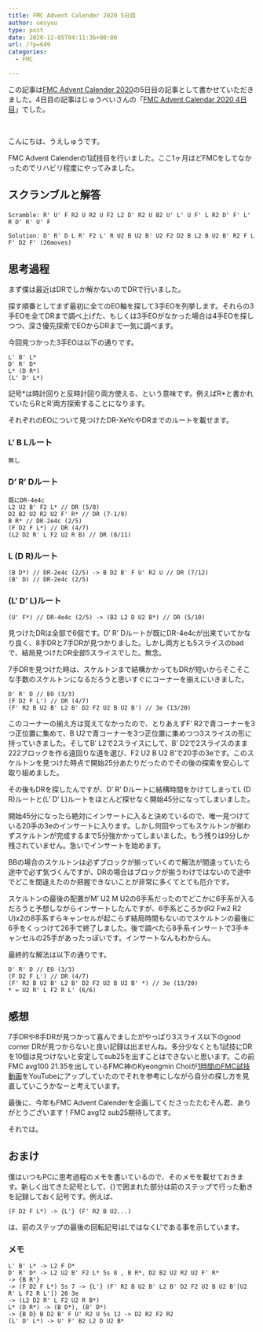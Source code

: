 ```yaml
---
title: FMC Advent Calender 2020 5日目
author: uesyuu
type: post
date: 2020-12-05T04:11:36+00:00
url: /?p=649
categories:
  - FMC

---
```

この記事は[FMC Advent Calender 2020][1]の5日目の記事として書かせていただきました。4日目の記事はじゅうべいさんの「[FMC Advent Calendar 2020 4日目][2]」でした。

 

こんにちは、うえしゅうです。

FMC Advent Calenderの1試技目を行いました。ここ1ヶ月ほどFMCをしてなかったのでリハビリ程度にやってみました。

## スクランブルと解答</p> 

<pre class="wp-block-code"><code>Scramble: R' U' F R2 U R2 U F2 L2 D' R2 U B2 U' L' U F' L R2 D' F' L' R D' R' U' F</code></pre></p> 

<pre class="wp-block-code"><code>Solution: D' R' D L R' F2 L' R U2 B U2 B' U2 F2 D2 B L2 B U2 B' R2 F L F' D2 F' (26moves)</code></pre></p> 

## 思考過程

まず僕は最近はDRでしか解かないのでDRで行いました。

探す順番としてまず最初に全てのEO軸を探して3手EOを列挙します。それらの3手EOを全てDRまで調べ上げた、もしくは3手EOがなかった場合は4手EOを探しつつ、深さ優先探索でEOからDRまで一気に調べます。

今回見つかった3手EOは以下の通りです。</p> 

<pre class="wp-block-code"><code>L' B' L*
D' R' D*
L* (D R*)
(L' D' L*)</code></pre></p> 

記号\*は時計回りと反時計回り両方使える、という意味です。例えばR\*と書かれていたらRとR&#8217;両方探索することになります。

それぞれのEOについて見つけたDR-XeYcやDRまでのルートを載せます。

### L&#8217; B Lルート</p> 

<pre class="wp-block-code"><code>無し</code></pre></p> 

### D&#8217; R&#8217; Dルート</p> 

<pre class="wp-block-code"><code>既にDR-4e4c
L2 U2 B' F2 L* // DR (5/8)
D2 B2 U2 R2 U2 F' R* // DR (7-1/9)
B R* // DR-2e4c (2/5)
(F D2 F L*) // DR (4/7)
(L2 D2 R' L F2 U2 R B) // DR (8/11)</code></pre></p> 

### L (D R)ルート</p> 

<pre class="wp-block-code"><code>(B D*) // DR-2e4c (2/5) -> B D2 B' F U' R2 U // DR (7/12)
(B' D) // DR-2e4c (2/5)</code></pre></p> 

### (L&#8217; D&#8217; L)ルート</p> 

<pre class="wp-block-code"><code>(U' F*) // DR-4e4c (2/5) -> (B2 L2 D U2 B*) // DR (5/10)</code></pre></p> 

見つけたDRは全部で6個です。D&#8217; R&#8217; Dルートが既にDR-4e4cが出来ていてかなり良く、8手DRと7手DRが見つかりました。しかし両方とも5スライスのbadで、結局見つけたDR全部5スライスでした。無念。

7手DRを見つけた時は、スケルトンまで結構かかってもDRが短いからそこそこな手数のスケルトンになるだろうと思いすぐにコーナーを揃えにいきました。</p> 

<pre class="wp-block-code"><code>D' R' D // EO (3/3)
(F D2 F L') // DR (4/7)
(F' R2 B U2 B' L2 B' D2 F2 U2 B U2 B') // 3e (13/20)</code></pre></p> 

このコーナーの揃え方は覚えてなかったので、とりあえずF&#8217; R2で青コーナーを3つ正位置に集めて、B U2で青コーナーを3つ正位置に集めつつ3スライスの形に持っていきました。そしてB&#8217; L2で2スライスにして、B&#8217; D2で2スライスのまま222ブロックを作る遠回りな道を選び、F2 U2 B U2 B&#8217;で20手の3eです。このスケルトンを見つけた時点で開始25分あたりだったのでその後の探索を安心して取り組めました。

その後もDRを探したんですが、D&#8217; R&#8217; Dルートに結構時間をかけてしまってL (D R)ルートと(L&#8217; D&#8217; L)ルートをほとんど探せなく開始45分になってしまいました。

開始45分になったら絶対にインサートに入ると決めているので、唯一見つけている20手の3eのインサートに入ります。しかし何回やってもスケルトンが揃わずスケルトンが完成するまで5分強かかってしまいました。もう残りは9分しか残されていません。急いでインサートを始めます。

BBの場合のスケルトンは必ずブロックが揃っていくので解法が間違っていたら途中で必ず気づくんですが、DRの場合はブロックが揃うわけではないので途中でどこを間違えたのか把握できないことが非常に多くてとても厄介です。

スケルトンの最後の配置がM&#8217; U2 M U2の6手系だったのでどこかに6手系が入るだろうと予想しながらインサートしたんですが、6手系どころか(R2 Fw2 R2 U)x2の8手系すらキャンセルが起こらず結局時間もないのでスケルトンの最後に6手をくっつけて26手で終了しました。後で調べたら8手系インサートで3手キャンセルの25手があったっぽいです。インサートなんもわからん。

最終的な解法は以下の通りです。</p> 

<pre class="wp-block-code"><code>D' R' D // EO (3/3)
(F D2 F L') // DR (4/7)
(F' R2 B U2 B' L2 B' D2 F2 U2 B U2 B' *) // 3e (13/20)
* = U2 R' L F2 R L' (6/6)</code></pre></p> 

## 感想

7手DRや8手DRが見つかって喜んでましたがやっぱり3スライス以下のgood corner DRが見つからないと良い記録は出ませんね。多分少なくとも1試技にDRを10個は見つけないと安定してsub25を出すことはできないと思います。この前FMC avg100 21.35を出しているFMC神のKyeongmin Choiが[1時間のFMC試技動画][3]をYouTubeにアップしていたのでそれを参考にしながら自分の探し方を見直していこうかなーと考えています。

最後に、今年もFMC Advent Calenderを企画してくださったたむそん君、ありがとうございます！FMC avg12 sub25期待してます。

それでは。

## おまけ

僕はいつもPCに思考過程のメモを書いているので、そのメモを載せておきます。新しく出てきた記号として、{}で囲まれた部分は前のステップで行った動きを記録しておく記号です。例えば、</p> 

<pre class="wp-block-code"><code>(F D2 F L*) -> {L'} (F' R2 B U2...)</code></pre></p> 

は、前のステップの最後の回転記号はLではなくL&#8217;である事を示しています。

### メモ</p> 

<pre class="wp-block-code"><code>L' B' L* -> L2 F D*
D' R' D* -> L2 U2 B' F2 L* 5s 8 , B R*, D2 B2 U2 R2 U2 F' R*
-> {B R'}
-> (F D2 F L*) 5s 7 -> {L'} (F' R2 B U2 B' L2 B' D2 F2 U2 B U2 B'&#91;U2 R' L F2 R L']) 20 3e
-> (L2 D2 R' L F2 U2 R B*)
L* (D R*) -> (B D*), (B' D*)
-> {B D} B D2 B' F U' R2 U 5s 12 -> D2 R2 F2 R2
(L' D' L*) -> U' F' B2 L2 D U2 B*</code></pre></p>

 [1]: https://adventar.org/calendars/5168
 [2]: http://juubei89.sblo.jp/archives/20201204-1.html
 [3]: https://youtu.be/279nu_DsBNA